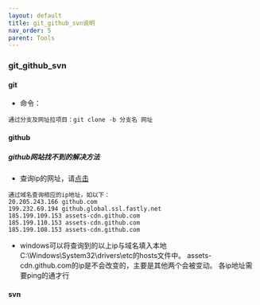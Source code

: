 ```yaml
---
layout: default
title: git_github_svn说明
nav_order: 5
parent: Tools
---
```


### git_github_svn
#### git
- 命令：
````
通过分支及网址拉项目：git clone -b 分支名 网址
````
#### github

##### github网站找不到的解决方法
- 查询ip的网址，请[点击](https://www.ip138.com/)
````
通过域名查询相应的ip地址，如以下：
20.205.243.166 github.com
199.232.69.194 github.global.ssl.fastly.net
185.199.109.153 assets-cdn.github.com
185.199.110.153 assets-cdn.github.com
185.199.108.153 assets-cdn.github.com
````
- windows可以将查询到的以上ip与域名填入本地C:\Windows\System32\drivers\etc的hosts文件中。
  assets-cdn.github.com的ip是不会改变的，主要是其他两个会被变动。
  各ip地址需要ping的通才行
#### svn
